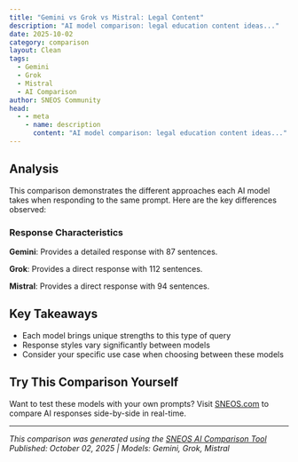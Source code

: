 ```yaml
---
title: "Gemini vs Grok vs Mistral: Legal Content"
description: "AI model comparison: legal education content ideas..."
date: 2025-10-02
category: comparison
layout: Clean
tags:
  - Gemini
  - Grok
  - Mistral
  - AI Comparison
author: SNEOS Community
head:
  - - meta
    - name: description
      content: "AI model comparison: legal education content ideas..."
---
```


<ChatComparison
  title="Gemini vs Grok vs Mistral: Legal Content"
  prompt="legal education content ideas"
  :responses='{
    "Gemini": "Okay, let\u0027s brainstorm some legal education content ideas! To give you the best suggestions, I need a little more information.  Tell me:\n\n*   **Who is your target audience?** (e.g., law students, practicing attorneys, paralegals, the general public, specific niche within the legal field). The content you create for each audience will vary greatly.\n*   **What is the purpose of the content?** (e.g., teach specific skills, inform about legal changes, explain complex topics, provide career advice, offer exam prep, promote a specific legal field).\n*   **What format are you considering?** (e.g., blog posts, videos, podcasts, webinars, infographics, online courses, social media posts, downloadable guides, case studies, interactive simulations).\n*   **Do you have a specific area of law in mind?** (e.g., constitutional law, criminal law, business law, family law, intellectual property, environmental law, international law, real estate law, estate planning, immigration law).\n*   **What is your level of expertise?** (Are you a seasoned professor, a recent grad, a legal tech expert, etc.)\n\nIn the meantime, here are some general ideas broken down by target audience.\n\n**I. For Law Students:**\n\n*   **\u0022Law School Survival Guide\u0022:**\n    *   *Content Ideas:* Time Management, Reading Cases Effectively, Note-Taking Strategies, Outlining Techniques, Exam Preparation, Stress Management, Networking Tips, Navigating Law School Culture, Choosing the Right Courses, Understanding the Socratic Method.\n*   **Specific Subject Matter Breakdown:**\n    *   *Content Ideas:* \u0022Contracts Explained: Key Concepts and Case Law,\u0022 \u0022Torts Made Easy: Negligence, Intentional Torts, and Strict Liability,\u0022 \u0022Criminal Law Essentials: Elements of Crimes, Defenses, and Sentencing.\u0022\n*   **Case Briefing Skills:**\n    *   *Content Ideas:* Step-by-step guides to briefing cases, Templates for effective case briefs, Common mistakes to avoid.\n*   **Legal Writing and Research:**\n    *   *Content Ideas:* Bluebook citation guide, How to write a legal memo, Mastering legal databases (Westlaw, LexisNexis), Effective legal research strategies.\n*   **Exam Prep:**\n    *   *Content Ideas:* Practice questions with explanations, Model answers, Exam-taking strategies, Subject-specific review sessions.\n*   **Career Advice:**\n    *   *Content Ideas:* Internships, Clerkships, Networking, Resume \u0026 Cover Letter Workshop, Interview Skills, Exploring Different Career Paths (Big Law, Public Interest, Government), Salary Negotiation.\n*   **\u0022Day in the Life\u0022 Series:**\n    *   *Content Ideas:* Follow a practicing attorney in a specific field for a day, showcasing their tasks, challenges, and rewards.\n*   **Decoding Legal Jargon:**\n    *   *Content Ideas:* Explain common legal terms and phrases in plain English.\n*   **Moot Court \u0026 Mock Trial Skills:**\n    *   *Content Ideas:* Argumentation techniques, Persuasive speaking tips, Evidence presentation, Cross-examination strategies.\n*   **Ethical Dilemmas:**\n    *   *Content Ideas:* Hypothetical scenarios raising ethical issues, Analysis of relevant rules of professional conduct, Discussion of ethical decision-making frameworks.\n\n**II. For Practicing Attorneys:**\n\n*   **Updates on Recent Legislation and Case Law:**\n    *   *Content Ideas:* Summaries and analysis of new laws and court decisions, Implications for specific practice areas, Practical guidance for complying with new regulations.\n*   **Continuing Legal Education (CLE) Materials:**\n    *   *Content Ideas:* Substantive legal content on emerging areas of law, Skill-building workshops (e.g., negotiation, mediation, trial advocacy), Ethics training.\n*   **Practice Management Tips:**\n    *   *Content Ideas:* How to improve efficiency, Client communication strategies, Time management techniques, Billing and accounting best practices, Marketing your law firm, Using technology to streamline workflows.\n*   **Legal Tech Tutorials:**\n    *   *Content Ideas:* How to use specific legal software, Reviews of new legal tech products, Tips for leveraging technology to improve legal services.\n*   **Ethical Considerations in the Digital Age:**\n    *   *Content Ideas:* Social media and ethics, Cybersecurity and client confidentiality, Ethical issues related to artificial intelligence.\n*   **Wellness and Mental Health:**\n    *   *Content Ideas:* Strategies for managing stress and burnout, Tips for maintaining work-life balance, Resources for lawyers struggling with mental health issues, Discussions of the importance of lawyer well-being.\n*   **Client Development Strategies:**\n    *   *Content Ideas:* Networking techniques, Building relationships with referral sources, Creating a strong online presence, Writing compelling content, Public speaking tips.\n*   **Deep Dives into specific, niche topics:**\n    *   *Content Ideas:* Updates in Cryptocurrency law, recent developments in AI and copyright law.\n*   **Trial Strategy and Techniques:**\n    *   *Content Ideas:* Cross-examination skills, jury selection, using exhibits effectively, opening/closing statements.\n\n**III. For Paralegals:**\n\n*   **Essential Legal Skills:**\n    *   *Content Ideas:* Legal research, Document drafting, Client communication, Case management, Court procedures.\n*   **Subject-Specific Training:**\n    *   *Content Ideas:* Paralegal training in specific areas of law (e.g., real estate, family law, litigation).\n*   **Ethical Responsibilities:**\n    *   *Content Ideas:* Understanding the role of a paralegal, Avoiding unauthorized practice of law, Maintaining client confidentiality.\n*   **Technology for Paralegals:**\n    *   *Content Ideas:* Using legal software, Database management, Electronic discovery, Cloud-based tools.\n*   **Career Development:**\n    *   *Content Ideas:* Resume writing, Interview skills, Networking, Certifications.\n*   **Paralegal\u0027s Role in Different Legal Settings:**\n    *   *Content Ideas:* Exploring the differences in responsibilities based on the type of law, office environment.\n\n**IV. For the General Public:**\n\n*   **\u0022Know Your Rights\u0022 Series:**\n    *   *Content Ideas:* Explaining basic legal rights in plain English (e.g., rights when arrested, tenant rights, consumer rights).\n*   **How the Legal System Works:**\n    *   *Content Ideas:* Explaining the court system, the process of filing a lawsuit, the role of judges and juries.\n*   **Legal Issues Affecting Everyday Life:**\n    *   *Content Ideas:* Buying a house, writing a will, dealing with debt, starting a business.\n*   **Avoiding Legal Problems:**\n    *   *Content Ideas:* Tips for avoiding scams, understanding contracts, protecting your privacy online.\n*   **Finding Legal Assistance:**\n    *   *Content Ideas:* How to find a lawyer, Legal aid resources, Pro bono services.\n*   **Explain landmark cases:**\n    *   *Content Ideas:* Roe v Wade, Brown v Board of Education, Miranda v Arizona\n*   **Legal Definitions for Laypeople:**\n    *   *Content Ideas:* Define common terms in an easy to understand manner.\n*   **\u0022Legal Myths Debunked\u0022:**\n    *   *Content Ideas:* Addressing common misconceptions about the law.\n*   **What to expect when...:**\n    *   *Content Ideas:* You have been arrested, you are summoned for jury duty, you are entering into a contract.\n*   **Understanding government agencies:**\n    *   *Content Ideas:* How they affect individual lives, and when/how to contact them.\n\n**V. Niche Audiences (Examples)**\n\n*   **For Landlords:** Tenant law updates, eviction procedures, drafting lease agreements.\n*   **For Small Business Owners:** Business formation, contracts, intellectual property, employment law.\n*   **For Non-Profit Organizations:** Compliance, fundraising regulations, board governance.\n*   **For the Elderly:** Estate planning, elder abuse prevention, Medicare/Medicaid.\n*   **For Immigrants:** Immigration law updates, visa options, deportation defense.\n\n**Tips for Creating Effective Legal Education Content:**\n\n*   **Clarity is Key:** Use plain language, avoid jargon, and explain complex concepts in a way that is easy to understand.\n*   **Accuracy is Essential:** Double-check your facts and cite your sources.\n*   **Engagement is Important:** Use visuals, stories, and examples to keep your audience interested.\n*   **Be Practical:** Provide actionable advice and resources.\n*   **Stay Up-to-Date:** The law is constantly changing, so make sure your content is current.\n*   **Consider different learning styles:**  Offer content in various formats (visual, auditory, kinesthetic) to cater to diverse learning preferences.\n*   **Incorporate Interactivity:** Quizzes, polls, interactive simulations, and Q\u0026A sessions can enhance engagement and retention.\n*   **Optimize for Search Engines:** Use relevant keywords to help people find your content online.\n*   **Promote Your Content:** Share your content on social media, email newsletters, and other channels.\n*   **Seek Feedback:** Ask your audience for feedback on your content and use it to improve your future offerings.\n\nI\u0027m excited to hear more about your specific goals so I can provide even more tailored and helpful content ideas! Let me know!\n",
    "Grok": "Creating content for legal education can be a valuable resource for law students, practicing attorneys, and even the general public seeking to understand legal concepts. Below are various content ideas across different formats and topics to engage and educate your audience:\n\n### 1. Foundational Legal Concepts (Blog Posts, Videos, or Infographics)\n   - Explain core legal principles in simple terms, such as:\n     - What is the difference between civil and criminal law?\n     - Understanding the concept of \u0022burden of proof.\u0022\n     - The role of precedent in common law systems (stare decisis).\n   - Break down complex legal jargon into layman\u2019s terms (e.g., habeas corpus, tort, or fiduciary duty).\n   - Create infographics on legal hierarchies, such as the structure of the court system in a specific country.\n\n### 2. Case Law Summaries and Analysis (Articles or Podcasts)\n   - Summarize landmark cases and their impact on law and society (e.g., Brown v. Board of Education, Roe v. Wade, or international cases like the Nuremberg Trials).\n   - Analyze recent court decisions and predict their implications for future cases.\n   - Host a podcast series where legal experts discuss famous cases or controversial rulings.\n\n### 3. Legal Career and Skills Development (Webinars, Guides, or Courses)\n   - Offer tips on how to succeed in law school (e.g., effective note-taking, case briefing techniques, and exam preparation).\n   - Create a guide on legal research and writing, including how to use tools like Westlaw, LexisNexis, or free legal databases.\n   - Host webinars on career paths in law (e.g., corporate law, public interest law, or becoming a judge).\n   - Provide resources for bar exam preparation, including study schedules and practice questions.\n\n### 4. Practical Legal Guides for the Public (eBooks, Videos, or Blog Series)\n   - \u0022Know Your Rights\u0022 series covering topics like tenant rights, workplace discrimination, or dealing with law enforcement.\n   - Step-by-step guides on common legal processes, such as filing a small claims lawsuit, drafting a will, or starting a business.\n   - Explain consumer protection laws, such as how to handle debt collection or identity theft.\n\n### 5. Emerging Legal Issues and Trends (Articles, Panel Discussions, or Reports)\n   - Cover hot topics like data privacy laws (e.g., GDPR, CCPA) and their implications for businesses and individuals.\n   - Discuss the legal challenges surrounding artificial intelligence, cryptocurrency, or climate change.\n   - Host a panel discussion on the impact of technology on law, such as online dispute resolution or legal tech tools.\n\n### 6. Legal Ethics and Professional Responsibility (Courses or Case Studies)\n   - Create content around ethical dilemmas lawyers face, using hypothetical scenarios or real-world examples.\n   - Explain rules of professional conduct (e.g., client confidentiality, conflicts of interest).\n   - Offer a mini-course on maintaining ethical standards in legal practice.\n\n### 7. Comparative Law and International Law (Videos, Articles, or Infographics)\n   - Compare legal systems across countries (e.g., common law vs. civil law).\n   - Explain the role of international bodies like the International Court of Justice or the European Court of Human Rights.\n   - Create content on treaties, trade agreements, or human rights law.\n\n### 8. Legal History and Philosophy (Blog Series, Documentaries, or Podcasts)\n   - Explore the history of legal systems (e.g., Roman law, the Magna Carta, or the development of constitutional law).\n   - Discuss influential legal philosophers like John Locke, Thomas Hobbes, or H.L.A. Hart.\n   - Produce a documentary or podcast episode on pivotal moments in legal history, such as the abolition of slavery or women\u2019s suffrage.\n\n### 9. Interactive Learning Tools (Quizzes, Apps, or Games)\n   - Develop quizzes to test knowledge of legal terms, constitutional amendments, or landmark cases.\n   - Create a mobile app or online game that simulates legal scenarios (e.g., mock trials or contract negotiations).\n   - Offer flashcards or interactive timelines for law students to memorize key concepts.\n\n### 10. Interviews with Legal Experts (Podcasts, YouTube, or Live Streams)\n   - Interview judges, attorneys, law professors, or policymakers on current legal issues or career advice.\n   - Host a Q\u0026A session where the audience can ask legal questions to experts in real-time.\n   - Feature stories of lawyers working in niche areas, such as environmental law or entertainment law.\n\n### 11. Legal Technology and Innovation (Tutorials or Reviews)\n   - Provide tutorials on using legal tech tools for case management, e-discovery, or contract automation.\n   - Review software and apps useful for legal professionals (e.g., Clio, DocuSign, or AI-based legal research tools).\n   - Discuss the future of law with topics like blockchain in contracts or AI in legal decision-making.\n\n### 12. Mock Trials and Practical Exercises (Videos or Workshops)\n   - Record or live-stream mock trials to demonstrate courtroom procedures, cross-examination, and opening/closing arguments.\n   - Host workshops on negotiation skills, mediation, or drafting legal documents.\n   - Create role-playing scenarios for law students to practice real-world legal challenges.\n\n### 13. Legal News Updates (Newsletters or Short Videos)\n   - Curate weekly or monthly newsletters summarizing recent legal developments, new legislation, or significant court rulings.\n   - Produce short \u201CLegal News in 60 Seconds\u201D videos for social media platforms like TikTok or Instagram Reels.\n   - Highlight legislative changes that affect specific industries (e.g., healthcare, tech, or education).\n\n### 14. Specialized Legal Topics (Deep-Dive Content or Mini-Courses)\n   - Create in-depth content on niche areas like intellectual property law, immigration law, or maritime law.\n   - Offer mini-courses on specific skills, such as conducting depositions or understanding tax law.\n   - Provide resources on family law issues like divorce, child custody, or adoption processes.\n\n### 15. Social Justice and Law (Articles, Podcasts, or Campaigns)\n   - Discuss the intersection of law and social issues, such as racial justice, gender equality, or access to legal aid.\n   - Highlight pro bono work and how lawyers can contribute to social causes.\n   - Create a campaign or series focused on systemic legal reforms or advocacy for marginalized communities.\n\n### Content Delivery Platforms and Formats\n- **Blogs/Articles**: For detailed explanations and evergreen content.\n- **Videos/YouTube**: For visual learners, case summaries, or mock trials.\n- **Podcasts**: For in-depth discussions or interviews with legal experts.\n- **Social Media**: Short, engaging posts (e.g., legal tips, myth-busting, or quick facts).\n- **Courses/Webinars**: For structured learning on specific topics.\n- **Infographics**: For visual summaries of complex legal processes or hierarchies.\n\n### Tips for Creating Engaging Legal Education Content\n1. **Know Your Audience**: Tailor content to your target group\u2014law students, practicing lawyers, or the general public.\n2. **Use Real-World Examples**: Relate legal concepts to current events or everyday situations to make them relatable.\n3. **Incorporate Storytelling**: Use case studies or narratives to make dry legal topics more engaging.\n4. **Stay Current**: Regularly update content to reflect new laws, rulings, or legal trends.\n5. **Encourage Interaction**: Include polls, Q\u0026A sessions, or discussion prompts to engage your audience.\n\nThese ideas can be adapted based on your expertise, resources, and the platform you\u2019re using to distribute content. Let me know if you\u0027d like to dive deeper into a specific topic or format!",
    "Mistral": "Creating engaging and comprehensive legal education content can be a rewarding endeavor. Here are some content ideas across various formats to help you get started:\n\n### Blog Posts and Articles\n1. **Introduction to Legal Systems**: Overview of different legal systems around the world (e.g., common law, civil law, Islamic law).\n2. **Legal Ethics**: Discussions on the ethical responsibilities of lawyers and judges.\n3. **Case Studies**: Detailed analyses of landmark cases and their implications.\n4. **Legal Technology**: How AI, blockchain, and other technologies are transforming the legal field.\n5. **Career Paths in Law**: Insights into different legal careers, from corporate law to public interest law.\n6. **Legal Writing Tips**: Guides on drafting legal documents, briefs, and memos.\n7. **Current Legal Issues**: Analysis of recent legal developments and controversies.\n8. **Legal Research Methods**: Techniques and tools for effective legal research.\n9. **International Law**: Overview of international legal frameworks and institutions.\n10. **Legal History**: Historical context and evolution of legal principles and systems.\n\n### Video Content\n1. **Webinars**: Live sessions on specific legal topics, such as intellectual property law or environmental law.\n2. **Interviews**: Conversations with legal experts, judges, and practitioners.\n3. **Tutorials**: Step-by-step guides on legal processes, such as filing a lawsuit or drafting a contract.\n4. **Documentaries**: In-depth explorations of legal issues, such as the criminal justice system or human rights.\n5. **Q\u0026A Sessions**: Open forums where viewers can ask legal questions and get expert answers.\n\n### Podcasts\n1. **Legal News Roundup**: Weekly or monthly updates on the latest legal news and trends.\n2. **Legal Theory Discussions**: Deep dives into legal theories and philosophies.\n3. **Case Law Analysis**: Breakdowns of recent court decisions and their implications.\n4. **Legal Career Stories**: Interviews with legal professionals sharing their career journeys.\n5. **Legal Education Tips**: Advice for law students on studying, exams, and career planning.\n\n### Infographics and Visual Content\n1. **Legal Process Flowcharts**: Visual representations of legal processes, such as the steps in a civil lawsuit.\n2. **Legal Terminology**: Infographics explaining common legal terms and concepts.\n3. **Comparative Law**: Visual comparisons of legal systems and practices across different countries.\n4. **Legal Timelines**: Historical timelines of significant legal events and cases.\n5. **Legal Checklists**: Visual checklists for legal tasks, such as preparing for a trial or drafting a will.\n\n### E-books and Guides\n1. **Comprehensive Legal Guides**: In-depth guides on specific areas of law, such as family law or employment law.\n2. **Study Guides**: Resources for law students preparing for exams or the bar exam.\n3. **Legal Research Manuals**: Detailed manuals on conducting legal research.\n4. **Legal Writing Handbooks**: Guides on legal writing styles and best practices.\n5. **Career Guides**: Advice for aspiring lawyers on choosing a specialization, finding internships, and building a career.\n\n### Interactive Content\n1. **Quizzes and Polls**: Interactive quizzes to test legal knowledge and polls to gather opinions on legal issues.\n2. **Simulations**: Virtual simulations of legal scenarios, such as mock trials or client consultations.\n3. **Interactive Case Studies**: Interactive case studies where users can make decisions and see the outcomes.\n4. **Legal Games**: Educational games that teach legal concepts and principles.\n5. **Virtual Tours**: Virtual tours of legal institutions, such as courts or law libraries.\n\n### Social Media Content\n1. **Legal Tips**: Quick tips and advice on legal issues, such as understanding contracts or knowing your rights.\n2. **Legal News Updates**: Brief updates on recent legal news and developments.\n3. **Legal Memes and Humor**: Light-hearted content that makes legal concepts more accessible and engaging.\n4. **Legal Q\u0026A**: Short Q\u0026A sessions where followers can ask legal questions.\n5. **Legal Awareness Campaigns**: Campaigns to raise awareness about important legal issues, such as human rights or consumer protection.\n\n### Workshops and Courses\n1. **Legal Writing Workshops**: Hands-on workshops to improve legal writing skills.\n2. **Legal Research Workshops**: Workshops on advanced legal research techniques.\n3. **Legal Technology Courses**: Courses on using legal technology tools and software.\n4. **Legal Ethics Workshops**: Workshops on ethical dilemmas and decision-making in law.\n5. **Legal Career Development Courses**: Courses on building a successful legal career, including networking and job search strategies.\n\nBy diversifying your content across these formats, you can cater to a wide audience and provide valuable legal education in an engaging and accessible manner."
  }'
  published-date="02:53"
/>

## Analysis

This comparison demonstrates the different approaches each AI model takes when responding to the same prompt. Here are the key differences observed:

### Response Characteristics

**Gemini**: Provides a detailed response with 87 sentences. 

**Grok**: Provides a direct response with 112 sentences. 

**Mistral**: Provides a direct response with 94 sentences. 

## Key Takeaways

- Each model brings unique strengths to this type of query
- Response styles vary significantly between models
- Consider your specific use case when choosing between these models

## Try This Comparison Yourself

Want to test these models with your own prompts? Visit [SNEOS.com](https://sneos.com) to compare AI responses side-by-side in real-time.

---

*This comparison was generated using the [SNEOS AI Comparison Tool](https://sneos.com)*
*Published: October 02, 2025 | Models: Gemini, Grok, Mistral*
